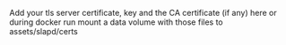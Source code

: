 Add your tls server certificate, key and the CA certificate (if any) here
or during docker run mount a data volume with those files to assets/slapd/certs

